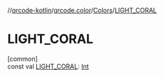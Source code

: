 //[qrcode-kotlin](../../../index.md)/[qrcode.color](../index.md)/[Colors](index.md)/[LIGHT_CORAL](-l-i-g-h-t_-c-o-r-a-l.md)

# LIGHT_CORAL

[common]\
const val [LIGHT_CORAL](-l-i-g-h-t_-c-o-r-a-l.md): [Int](https://kotlinlang.org/api/latest/jvm/stdlib/kotlin/-int/index.html)
